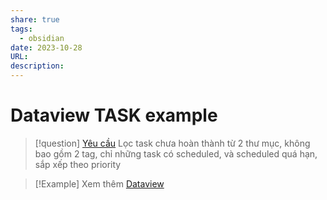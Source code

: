 ```yaml
---
share: true
tags:
  - obsidian
date: 2023-10-28
URL: 
description: 
---
```


# Dataview TASK example

> [!question] [Yêu cầu](https://www.facebook.com/groups/obsidian.secondbrain/posts/707585224575616/?comment_id=729045892429549)
> Lọc task chưa hoàn thành từ 2 thư mục, không bao gồm 2 tag, chỉ những task có scheduled, và scheduled quá hạn, sắp xếp theo priority






> [!Example] Xem thêm
> [Dataview](./Dataview.md)